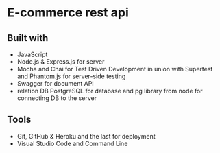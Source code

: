 # **E-commerce rest api**

## **Built with**
- JavaScript
- Node.js & Express.js for server
- Mocha and Chai for Test Driven Development in union with Supertest and Phantom.js for server-side testing
- Swagger for document API
- relation DB PostgreSQL for database and pg library from node for connecting DB to the server

## **Tools**
- Git, GitHub & Heroku and the last for deployment
- Visual Studio Code and Command Line